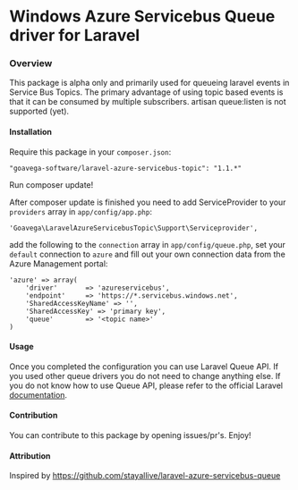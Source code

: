 Windows Azure Servicebus Queue driver for Laravel
=================================================
### Overview
This package is alpha only and primarily used for queueing laravel events in Service Bus Topics. The primary advantage of using topic based events is that it can be consumed by multiple subscribers. artisan queue:listen is not supported (yet).
#### Installation

Require this package in your `composer.json`:

	"goavega-software/laravel-azure-servicebus-topic": "1.1.*"

Run composer update!

After composer update is finished you need to add ServiceProvider to your `providers` array in `app/config/app.php`:

	'Goavega\LaravelAzureServicebusTopic\Support\Serviceprovider',

add the following to the `connection` array in `app/config/queue.php`, set your `default` connection to `azure` and fill out your own connection data from the Azure Management portal:

	'azure' => array(
        'driver'       => 'azureservicebus',
        'endpoint'     => 'https://*.servicebus.windows.net',
        'SharedAccessKeyName' => '',
        'SharedAccessKey' => 'primary key',
        'queue'        => '<topic name>'
    )

#### Usage

Once you completed the configuration you can use Laravel Queue API. If you used other queue drivers you do not need to change anything else. If you do not know how to use Queue API, please refer to the official Laravel [documentation](http://laravel.com/docs/queues).

#### Contribution

You can contribute to this package by opening issues/pr's. Enjoy!

#### Attribution
Inspired by https://github.com/stayallive/laravel-azure-servicebus-queue
